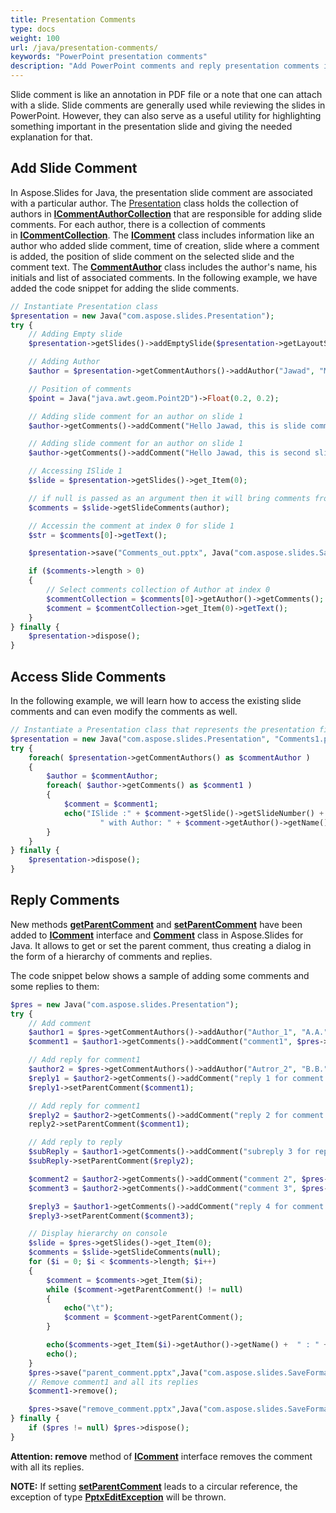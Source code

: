 ```yaml
---
title: Presentation Comments
type: docs
weight: 100
url: /java/presentation-comments/
keywords: "PowerPoint presentation comments"
description: "Add PowerPoint comments and reply presentation comments in Java."
---
```


Slide comment is like an annotation in PDF file or a note that one can attach with a slide. Slide comments are generally used while reviewing the slides in PowerPoint. However, they can also serve as a useful utility for highlighting something important in the presentation slide and giving the needed explanation for that.
## **Add Slide Comment**
In Aspose.Slides for Java, the presentation slide comment are associated with a particular author. The [Presentation](https://apireference.aspose.com/slides/java/com.aspose.slides/Presentation) class holds the collection of authors in [**ICommentAuthorCollection**](https://apireference.aspose.com/slides/java/com.aspose.slides/ICommentAuthorCollection) that are responsible for adding slide comments. For each author, there is a collection of comments in [**ICommentCollection**](https://apireference.aspose.com/slides/java/com.aspose.slides/ICommentCollection). The [**IComment**](https://apireference.aspose.com/slides/java/com.aspose.slides/IComment) class includes information like an author who added slide comment, time of creation, slide where a comment is added, the position of slide comment on the selected slide and the comment text. The [**CommentAuthor**](https://apireference.aspose.com/slides/java/com.aspose.slides/CommentAuthor) class includes the author's name, his initials and list of associated comments. In the following example, we have added the code snippet for adding the slide comments.

```php
// Instantiate Presentation class
$presentation = new Java("com.aspose.slides.Presentation");
try {
    // Adding Empty slide
    $presentation->getSlides()->addEmptySlide($presentation->getLayoutSlides()->get_Item(0));

    // Adding Author
    $author = $presentation->getCommentAuthors()->addAuthor("Jawad", "MF");

    // Position of comments
    $point = Java("java.awt.geom.Point2D")->Float(0.2, 0.2);

    // Adding slide comment for an author on slide 1
    $author->getComments()->addComment("Hello Jawad, this is slide comment", $presentation->getSlides()->get_Item(0), point, new Java("java.util.Date"));

    // Adding slide comment for an author on slide 1
    $author->getComments()->addComment("Hello Jawad, this is second slide comment", $presentation->getSlides()->get_Item(1), point, new Java("java.util.Date"));

    // Accessing ISlide 1
    $slide = $presentation->getSlides()->get_Item(0);

    // if null is passed as an argument then it will bring comments from all authors on selected slide
    $comments = $slide->getSlideComments(author);

    // Accessin the comment at index 0 for slide 1
    $str = $comments[0]->getText();

    $presentation->save("Comments_out.pptx", Java("com.aspose.slides.SaveFormat")->Pptx);

    if ($comments->length > 0)
    {
        // Select comments collection of Author at index 0
        $commentCollection = $comments[0]->getAuthor()->getComments();
        $comment = $commentCollection->get_Item(0)->getText();
    }
} finally {
    $presentation->dispose();
}
```

## **Access Slide Comments**
In the following example, we will learn how to access the existing slide comments and can even modify the comments as well.

```php
// Instantiate a Presentation class that represents the presentation file
$presentation = new Java("com.aspose.slides.Presentation", "Comments1.pptx");
try {
    foreach( $presentation->getCommentAuthors() as $commentAuthor )
    {
        $author = $commentAuthor;
        foreach( $author->getComments() as $comment1 )
        {
            $comment = $comment1;
            echo("ISlide :" + $comment->getSlide()->getSlideNumber() + " has comment: " + $comment->getText() + 
                    " with Author: " + $comment->getAuthor()->getName() + " posted on time :" + $comment->getCreatedTime() + "\n");
        }
    }
} finally {
    $presentation->dispose();
}
```

## **Reply Comments**
New methods [**getParentComment**](https://apireference.aspose.com/slides/java/com.aspose.slides/IComment#getParentComment--) and [**setParentComment**](https://apireference.aspose.com/slides/java/com.aspose.slides/IComment#setParentComment-com.aspose.slides.IComment-) have been added to [**IComment**](https://apireference.aspose.com/slides/java/com.aspose.slides/IComment) interface and [**Comment**](https://apireference.aspose.com/slides/java/com.aspose.slides/Comment) class in Aspose.Slides for Java. It allows to get or set the parent comment, thus creating a dialog in the form of a hierarchy of comments and replies.

The code snippet below shows a sample of adding some comments and some replies to them:

```php
$pres = new Java("com.aspose.slides.Presentation");
try {
    // Add comment
    $author1 = $pres->getCommentAuthors()->addAuthor("Author_1", "A.A.");
    $comment1 = $author1->getComments()->addComment("comment1", $pres->getSlides()->get_Item(0), Java("java.awt.geom.Point2D")->Float(10, 10), new Java("java.util.Date"));

    // Add reply for comment1
    $author2 = $pres->getCommentAuthors()->addAuthor("Autror_2", "B.B.");
    $reply1 = $author2->getComments()->addComment("reply 1 for comment 1", $pres->getSlides()->get_Item(0), Java("java.awt.geom.Point2D")->Float(10, 10), new Java("java.util.Date"));
    $reply1->setParentComment($comment1);

    // Add reply for comment1
    $reply2 = $author2->getComments()->addComment("reply 2 for comment 1", $pres->getSlides()->get_Item(0),  Java("java.awt.geom.Point2D")->Float(10, 10), new Java("java.util.Date"));
    reply2->setParentComment($comment1);

    // Add reply to reply
    $subReply = $author1->getComments()->addComment("subreply 3 for reply 2", $pres->getSlides()->get_Item(0),  Java("java.awt.geom.Point2D")->Float(10, 10), new Java("java.util.Date"));
    $subReply->setParentComment($reply2);

    $comment2 = $author2->getComments()->addComment("comment 2", $pres->getSlides()->get_Item(0), Java("java.awt.geom.Point2D")->Float(10, 10), new Java("java.util.Date"));
    $comment3 = $author2->getComments()->addComment("comment 3", $pres->getSlides()->get_Item(0), Java("java.awt.geom.Point2D")->Float(10, 10), new Java("java.util.Date"));

    $reply3 = $author1->getComments()->addComment("reply 4 for comment 3", $pres->getSlides()->get_Item(0), Java("java.awt.geom.Point2D")->Float(10, 10), new Java("java.util.Date"));
    $reply3->setParentComment($comment3);

    // Display hierarchy on console
    $slide = $pres->getSlides()->get_Item(0);
    $comments = $slide->getSlideComments(null);
    for ($i = 0; $i < $comments->length; $i++)
    {
        $comment = $comments->get_Item($i);
        while ($comment->getParentComment() != null)
        {
            echo("\t");
            $comment = $comment->getParentComment();
        }

        echo($comments->get_Item($i)->getAuthor()->getName() +  " : " + $comments->get_Item($i)->getText());
        echo();
    }
    $pres->save("parent_comment.pptx",Java("com.aspose.slides.SaveFormat")->Pptx);
    // Remove comment1 and all its replies
    $comment1->remove();

    $pres->save("remove_comment.pptx",Java("com.aspose.slides.SaveFormat")->Pptx);
} finally {
    if ($pres != null) $pres->dispose();
}
```

**Attention: remove** method of [**IComment**](https://apireference.aspose.com/slides/java/com.aspose.slides/IComment) interface removes the comment with all its replies.

**NOTE:** If setting [**setParentComment**](https://apireference.aspose.com/slides/java/com.aspose.slides/IComment#setParentComment-com.aspose.slides.IComment-) leads to a circular reference, the exception of type [**PptxEditException**](https://apireference.aspose.com/slides/java/com.aspose.slides/PptxEditException) will be thrown.
